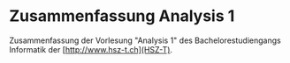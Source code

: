 # Zusammenfassung Analysis 1
Zusammenfassung der Vorlesung "Analysis 1" des Bachelorestudiengangs Informatik
der [http://www.hsz-t.ch](HSZ-T).
